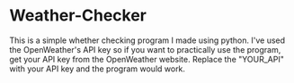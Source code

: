 # Weather-Checker
This is a simple whether checking program I made using python.
I've used the OpenWeather's API key so if you want to practically use the program, get your API key from the OpenWeather website.
Replace the "YOUR_API" with your API key and the program would work.
